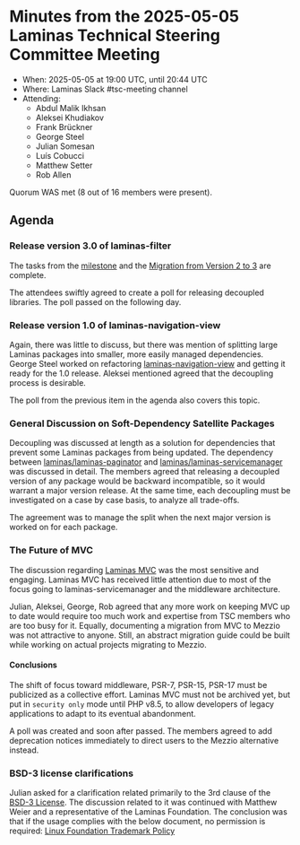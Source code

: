 # Minutes from the 2025-05-05 Laminas Technical Steering Committee Meeting

- When: 2025-05-05 at 19:00 UTC, until 20:44 UTC
- Where: Laminas Slack #tsc-meeting channel
- Attending:
    - Abdul Malik Ikhsan
    - Aleksei Khudiakov
    - Frank Brückner
    - George Steel
    - Julian Somesan
    - Luís Cobucci
    - Matthew Setter
    - Rob Allen

Quorum WAS met (8 out of 16 members were present).

## Agenda

### Release version 3.0 of laminas-filter

The tasks from the [milestone](https://github.com/laminas/laminas-filter/milestone/4) and the [Migration from Version 2 to 3](https://github.com/laminas/laminas-filter/blob/3.0.x/docs/book/v3/migration/v2-to-v3.md) are complete.

The attendees swiftly agreed to create a poll for releasing decoupled libraries.
The poll passed on the following day.

### Release version 1.0 of laminas-navigation-view

Again, there was little to discuss, but there was mention of splitting large Laminas packages into smaller, more easily managed dependencies.
George Steel worked on refactoring [laminas-navigation-view](https://github.com/laminas/laminas-navigation-view) and getting it ready for the 1.0 release.
Aleksei mentioned agreed that the decoupling process is desirable.

The poll from the previous item in the agenda also covers this topic.

### General Discussion on Soft-Dependency Satellite Packages

Decoupling was discussed at length as a solution for dependencies that prevent some Laminas packages from being updated.
The dependency between [laminas/laminas-paginator](https://github.com/laminas/laminas-paginator) and [laminas/laminas-servicemanager](https://github.com/laminas/laminas-servicemanager) was discussed in detail.
The members agreed that releasing a decoupled version of any package would be backward incompatible, so it would warrant a major version release.
At the same time, each decoupling must be investigated on a case by case basis, to analyze all trade-offs.

The agreement was to manage the split when the next major version is worked on for each package.

### The Future of MVC

The discussion regarding [Laminas MVC](https://github.com/laminas/laminas-mvc) was the most sensitive and engaging.
Laminas MVC has received little attention due to most of the focus going to laminas-servicemanager and the middleware architecture.

Julian, Aleksei, George, Rob agreed that any more work on keeping MVC up to date would require too much work and expertise from TSC members who are too busy for it.
Equally, documenting a migration from MVC to Mezzio was not attractive to anyone.
Still, an abstract migration guide could be built while working on actual projects migrating to Mezzio.

#### Conclusions

The shift of focus toward middleware, PSR-7, PSR-15, PSR-17 must be publicized as a collective effort.
Laminas MVC must not be archived yet, but put in `security only` mode until PHP v8.5, to allow developers of legacy applications to adapt to its eventual abandonment.

A poll was created and soon after passed.
The members agreed to add deprecation notices immediately to direct users to the Mezzio alternative instead.

### BSD-3 license clarifications

Julian asked for a clarification related primarily to the 3rd clause of the [BSD-3 License](https://opensource.org/license/bsd-3-clause).
The discussion related to it was continued with Matthew Weier and a representative of the Laminas Foundation.
The conclusion was that if the usage complies with the below document, no permission is required:
[Linux Foundation Trademark Policy](https://lfprojects.org/policies/trademark-policy/)

